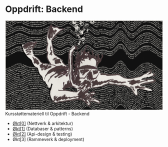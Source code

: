# Oppdrift: Backend
![Hacker](./img/Kodesnorkling.jpg)
Kursstøttemateriell til Oppdrift - Backend

- [Økt[0]](./del_0/README.md) (Nettverk & arkitektur)
- [Økt[1]](./del_1/README.md) (Databaser & patterns)
- [Økt[2]](./del_2/README.md) (Api-design & testing)
- Økt[3] (Rammeverk & deployment)